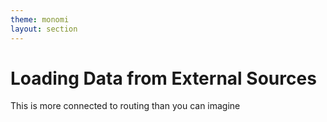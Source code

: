 ```yaml
---
theme: monomi
layout: section
---
```


# Loading Data from External Sources

This is more connected to routing than you can imagine
